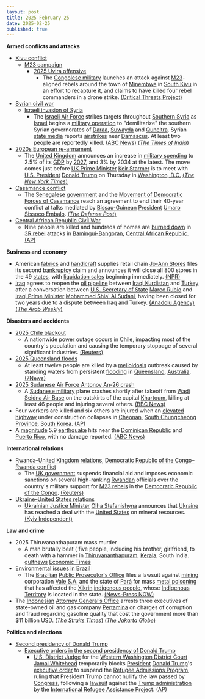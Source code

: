 ```yaml
---
layout: post
title: 2025 February 25
date: 2025-02-25
published: true
---
```



**Armed conflicts and attacks**

* [Kivu conflict](https://en.wikipedia.org/wiki/Kivu_conflict "Kivu conflict")
  + [M23 campaign](https://en.wikipedia.org/wiki/M23_campaign_%282022%E2%80%93present%29 "M23 campaign (2022–present)")
    - [2025 Uvira offensive](https://en.wikipedia.org/wiki/2025_Uvira_offensive "2025 Uvira offensive")
      * The [Congolese military](https://en.wikipedia.org/wiki/Armed_Forces_of_the_Democratic_Republic_of_the_Congo "Armed Forces of the Democratic Republic of the Congo") launches an attack against [M23](https://en.wikipedia.org/wiki/March_23_Movement "March 23 Movement")-aligned rebels around the town of [Minembwe](https://en.wikipedia.org/wiki/Minembwe "Minembwe") in [South Kivu](https://en.wikipedia.org/wiki/South_Kivu "South Kivu") in an effort to recapture it, and claims to have killed four rebel commanders in a drone strike. [(Critical Threats Project)](https://www.criticalthreats.org/briefs/congo-war-security-review/congo-war-security-review-february-25-2025)
* [Syrian civil war](https://en.wikipedia.org/wiki/Syrian_civil_war "Syrian civil war")
  + [Israeli invasion of Syria](https://en.wikipedia.org/wiki/Israeli_invasion_of_Syria_%282024%E2%80%93present%29 "Israeli invasion of Syria (2024–present)")
    - The [Israeli Air Force](https://en.wikipedia.org/wiki/Israeli_Air_Force "Israeli Air Force") strikes targets throughout [Southern Syria](https://en.wikipedia.org/wiki/Southern_Syria "Southern Syria") as [Israel](https://en.wikipedia.org/wiki/Israel "Israel") begins a [military operation](https://en.wikipedia.org/wiki/Military_operation "Military operation") to "demilitarize" the southern Syrian governorates of [Daraa](https://en.wikipedia.org/wiki/Daraa_Governorate "Daraa Governorate"), [Suwayda](https://en.wikipedia.org/wiki/Suwayda_Governorate "Suwayda Governorate") and [Quneitra](https://en.wikipedia.org/wiki/Quneitra_Governorate "Quneitra Governorate"). Syrian [state media](https://en.wikipedia.org/wiki/State_media "State media") reports [airstrikes](https://en.wikipedia.org/wiki/Airstrike "Airstrike") near [Damascus](https://en.wikipedia.org/wiki/Damascus "Damascus"). At least two people are reportedly killed. [(ABC News)](https://abcnews.go.com/International/israel-conducting-strikes-southern-syria/story?id=119183725) [(*The Times of India*)](https://timesofindia.indiatimes.com/world/middle-east/israel-strikes-military-targets-in-southern-syria-two-killed/articleshow/118569022.cms)
* [2020s European re-armament](https://en.wikipedia.org/wiki/2020s_European_re-armament "2020s European re-armament")
  + The [United Kingdom](https://en.wikipedia.org/wiki/United_Kingdom "United Kingdom") announces an increase in [military spending](https://en.wikipedia.org/wiki/Military_budget "Military budget") to 2.5% of its [GDP](https://en.wikipedia.org/wiki/Gross_domestic_product "Gross domestic product") by [2027](https://en.wikipedia.org/wiki/2027 "2027"), and 3% by 2034 at the latest. The move comes just before [UK Prime Minister](https://en.wikipedia.org/wiki/Prime_Minister_of_the_United_Kingdom "Prime Minister of the United Kingdom") [Keir Starmer](https://en.wikipedia.org/wiki/Keir_Starmer "Keir Starmer") is to meet with [U.S. President](https://en.wikipedia.org/wiki/President_of_the_United_States "President of the United States") [Donald Trump](https://en.wikipedia.org/wiki/Donald_Trump "Donald Trump") on Thursday in [Washington, D.C.](https://en.wikipedia.org/wiki/Washington%2C_D.C. "Washington, D.C.") [(*The New York Times*)](https://www.nytimes.com/2025/02/25/world/europe/uk-defense-spending-starmer.html)
* [Casamance conflict](https://en.wikipedia.org/wiki/Casamance_conflict "Casamance conflict")
  + The [Senegalese](https://en.wikipedia.org/wiki/Senegal "Senegal") [government](https://en.wikipedia.org/wiki/Government_of_Senegal "Government of Senegal") and the [Movement of Democratic Forces of Casamance](https://en.wikipedia.org/wiki/Movement_of_Democratic_Forces_of_Casamance "Movement of Democratic Forces of Casamance") reach an agreement to end their 40-year conflict at talks mediated by [Bissau-Guinean](https://en.wikipedia.org/wiki/Guinea-Bissau "Guinea-Bissau") [President](https://en.wikipedia.org/wiki/President_of_Guinea-Bissau "President of Guinea-Bissau") [Umaro Sissoco Embalo](https://en.wikipedia.org/wiki/Umaro_Sissoco_Embalo "Umaro Sissoco Embalo"). [(*The Defense Post*)](https://thedefensepost.com/2025/02/25/senegal-casamance-rebels-peace-accord/)
* [Central African Republic Civil War](https://en.wikipedia.org/wiki/Central_African_Republic_Civil_War "Central African Republic Civil War")
  + Nine people are killed and hundreds of homes are [burned down](https://en.wikipedia.org/wiki/Arson "Arson") in [3R rebel](https://en.wikipedia.org/wiki/Return%2C_Reclamation%2C_Rehabilitation "Return, Reclamation, Rehabilitation") attacks in [Bamingui-Bangoran](https://en.wikipedia.org/wiki/Bamingui-Bangoran "Bamingui-Bangoran"), [Central African Republic](https://en.wikipedia.org/wiki/Central_African_Republic "Central African Republic"). [(AP)](https://apnews.com/article/central-african-republic-3r-attack-c463bad4ff5e119ce5b355a128f3995b)

**Business and economy**

* American [fabrics](https://en.wikipedia.org/wiki/Textile_industry "Textile industry") and [handicraft](https://en.wikipedia.org/wiki/Handicraft "Handicraft") supplies retail chain [Jo-Ann Stores](https://en.wikipedia.org/wiki/Jo-Ann_Stores "Jo-Ann Stores") files its second [bankruptcy](https://en.wikipedia.org/wiki/Bankruptcy "Bankruptcy") claim and announces it will close all 800 stores in the 49 [states](https://en.wikipedia.org/wiki/U.S._state "U.S. state"), with [liquidation sales](https://en.wikipedia.org/wiki/Closeout_%28sale%29 "Closeout (sale)") beginning immediately. [(NPR)](https://www.npr.org/2025/02/25/nx-s1-5307907/joann-closing-stores-bankruptcy)
* [Iraq](https://en.wikipedia.org/wiki/Iraq "Iraq") agrees to reopen the [oil pipeline](https://en.wikipedia.org/wiki/Kirkuk%E2%80%93Ceyhan_Oil_Pipeline "Kirkuk–Ceyhan Oil Pipeline") between [Iraqi Kurdistan](https://en.wikipedia.org/wiki/Iraqi_Kurdistan "Iraqi Kurdistan") and [Turkey](https://en.wikipedia.org/wiki/Turkey "Turkey") after a conversation between [U.S. Secretary of State](https://en.wikipedia.org/wiki/U.S._Secretary_of_State "U.S. Secretary of State") [Marco Rubio](https://en.wikipedia.org/wiki/Marco_Rubio "Marco Rubio") and [Iraqi Prime Minister](https://en.wikipedia.org/wiki/Prime_Minister_of_Iraq "Prime Minister of Iraq") [Mohammed Shia' Al Sudani](https://en.wikipedia.org/wiki/Mohammed_Shia%27_Al_Sudani "Mohammed Shia' Al Sudani"), having been closed for two years due to a dispute between Iraq and Turkey. [(Anadolu Agency)](https://www.aa.com.tr/en/americas/rubio-iraqi-prime-minister-agree-to-reopen-iraq-turkiye-pipeline-state-department/3493471) [(*The Arab Weekly*)](https://thearabweekly.com/rubio-discusses-iraqi-pm-iran-energy-us-business-investments)

**Disasters and accidents**

* [2025 Chile blackout](https://en.wikipedia.org/wiki/2025_Chile_blackout "2025 Chile blackout")
  + A nationwide [power outage](https://en.wikipedia.org/wiki/Power_outage "Power outage") occurs in [Chile](https://en.wikipedia.org/wiki/Chile "Chile"), impacting most of the country's population and causing the temporary stoppage of several significant industries. [(Reuters)](https://www.reuters.com/world/americas/power-outage-hits-vast-swaths-chile-largest-copper-mine-santiago-streets-2025-02-25/)
* [2025 Queensland floods](https://en.wikipedia.org/wiki/2025_Queensland_floods "2025 Queensland floods")
  + At least twelve people are killed by a [melioidosis](https://en.wikipedia.org/wiki/Melioidosis "Melioidosis") outbreak caused by standing waters from persistent [flooding](https://en.wikipedia.org/wiki/Flood "Flood") in [Queensland](https://en.wikipedia.org/wiki/Queensland "Queensland"), [Australia](https://en.wikipedia.org/wiki/Australia "Australia"). [(7News)](https://7news.com.au/news/more-deaths-from-deadly-melioidosis-disease-found-in-flood-water-in-far-north-queensland-c-17844838)
* [2025 Sudanese Air Force Antonov An-26 crash](https://en.wikipedia.org/wiki/2025_Sudanese_Air_Force_Antonov_An-26_crash "2025 Sudanese Air Force Antonov An-26 crash")
  + A [Sudanese military](https://en.wikipedia.org/wiki/Sudanese_Armed_Forces "Sudanese Armed Forces") plane crashes shortly after takeoff from [Wadi Seidna Air Base](https://en.wikipedia.org/wiki/Wadi_Seidna_Air_Base "Wadi Seidna Air Base") on the outskirts of the capital [Khartoum](https://en.wikipedia.org/wiki/Khartoum "Khartoum"), killing at least 46 people and injuring several others. [(BBC News)](https://www.bbc.com/news/articles/clyn914g249o)
* Four workers are killed and six others are injured when an [elevated highway](https://en.wikipedia.org/wiki/Elevated_highway "Elevated highway") under construction collapses in [Cheonan](https://en.wikipedia.org/wiki/Cheonan "Cheonan"), [South Chungcheong Province](https://en.wikipedia.org/wiki/South_Chungcheong_Province "South Chungcheong Province"), [South Korea](https://en.wikipedia.org/wiki/South_Korea "South Korea"). [(AP)](https://apnews.com/article/south-korea-elevated-highway-collapse-72744767d151b6ee66eca37397810e0e)
* A [magnitude](https://en.wikipedia.org/wiki/Richter_scale "Richter scale") 5.9 [earthquake](https://en.wikipedia.org/wiki/Earthquake "Earthquake") hits near the [Dominican Republic](https://en.wikipedia.org/wiki/Dominican_Republic "Dominican Republic") and [Puerto Rico](https://en.wikipedia.org/wiki/Puerto_Rico "Puerto Rico"), with no damage reported. [(ABC News)](https://abcnews.go.com/amp/International/wireStory/59-magnitude-quake-strikes-dominican-republic-puerto-rico-119157309)

**International relations**

* [Rwanda–United Kingdom relations](https://en.wikipedia.org/wiki/Rwanda%E2%80%93United_Kingdom_relations "Rwanda–United Kingdom relations"), [Democratic Republic of the Congo–Rwanda conflict](https://en.wikipedia.org/wiki/Democratic_Republic_of_the_Congo%E2%80%93Rwanda_conflict "Democratic Republic of the Congo–Rwanda conflict")
  + The [UK government](https://en.wikipedia.org/wiki/Government_of_the_United_Kingdom "Government of the United Kingdom") suspends financial aid and imposes economic sanctions on several high-ranking [Rwandan](https://en.wikipedia.org/wiki/Rwanda "Rwanda") officials over the country's military support for [M23 rebels](https://en.wikipedia.org/wiki/March_23_Movement "March 23 Movement") in the [Democratic Republic of the Congo](https://en.wikipedia.org/wiki/Democratic_Republic_of_the_Congo "Democratic Republic of the Congo"). [(Reuters)](https://www.reuters.com/world/africa/uk-pause-bilateral-aid-rwanda-over-congo-conflict-2025-02-25/)
* [Ukraine–United States relations](https://en.wikipedia.org/wiki/Ukraine%E2%80%93United_States_relations "Ukraine–United States relations")
  + [Ukrainian Justice Minister](https://en.wikipedia.org/wiki/Ministry_of_Justice_%28Ukraine%29 "Ministry of Justice (Ukraine)") [Olha Stefanishyna](https://en.wikipedia.org/wiki/Olha_Stefanishyna "Olha Stefanishyna") announces that [Ukraine](https://en.wikipedia.org/wiki/Ukraine "Ukraine") has reached a deal with the [United States](https://en.wikipedia.org/wiki/United_States "United States") on mineral resources. [(Kyiv Independent)](https://kyivindependent.com/breaking-kyiv-washington-reach-agreement-on-minerals-deal/)

**Law and crime**

* 2025 Thiruvananthapuram mass murder
  + A man brutally beat ( five people, including his brother, girlfriend, to death with a hammer in [Thiruvananthapuram](https://en.wikipedia.org/wiki/Thiruvananthapuram "Thiruvananthapuram"), [Kerala](https://en.wikipedia.org/wiki/Kerala "Kerala"), South India. [gulfnews](https://gulfnews.com/world/asia/india/kerala-horror-23-year-old-kills-six-including-girlfriend-and-brother-surrenders-to-police-1.500045264) [Economic Times](https://economictimes.indiatimes.com/news/new-updates/kerala-mass-murder-23-year-old-man-goes-house-to-house-killing-5-including-teen-brother-and-girlfriend-shocking-details-emerge/articleshow/118573876.cms?from=mdr)
* [Environmental issues in Brazil](https://en.wikipedia.org/wiki/Environmental_issues_in_Brazil "Environmental issues in Brazil")
  + The [Brazilian](https://en.wikipedia.org/wiki/Brazil "Brazil") [Public Prosecutor's Office](https://en.wikipedia.org/wiki/Public_Prosecutor%27s_Office_%28Brazil%29 "Public Prosecutor's Office (Brazil)") files a lawsuit against [mining](https://en.wikipedia.org/wiki/Mining "Mining") corporation [Vale S.A.](https://en.wikipedia.org/wiki/Vale_S.A. "Vale S.A.") and the state of [Pará](https://en.wikipedia.org/wiki/Par%C3%A1 "Pará") for mass [metal poisoning](https://en.wikipedia.org/wiki/Metal_poisoning "Metal poisoning") that has affected the [Xikrin](https://en.wikipedia.org/wiki/Kayapo "Kayapo") [indigenous people](https://en.wikipedia.org/wiki/Indigenous_peoples_of_Brazil "Indigenous peoples of Brazil"), whose [Indigenous Territory](https://en.wikipedia.org/wiki/Kayap%C3%B3_Indigenous_Territory "Kayapó Indigenous Territory") is located in the state. [(News-Press NOW)](https://www.newspressnow.com/news/world_news/in-brazil-mining-giant-vale-is-sued-over-metal-contamination-found-in-indigenous-peoples/article_9b5bfe1d-2832-5228-bcc6-9cf96adcb615.html)
* The [Indonesian](https://en.wikipedia.org/wiki/Indonesia "Indonesia") [Attorney General’s Office](https://en.wikipedia.org/wiki/Attorney_General%27s_Office_of_Indonesia "Attorney General's Office of Indonesia") arrests three executives of state-owned oil and gas company [Pertamina](https://en.wikipedia.org/wiki/Pertamina "Pertamina") on charges of corruption and fraud regarding gasoline quality that cost the government more than $11 billion [USD](https://en.wikipedia.org/wiki/United_States_dollar "United States dollar"). [(*The Straits Times*)](https://www.straitstimes.com/asia/se-asia/indonesian-prosecutors-arrest-three-pertamina-unit-executives-over-oil-imports) [(*The Jakarta Globe*)](https://jakartaglobe.id/news/pertamina-vows-cooperation-as-executives-named-in-119b-corruption-scandal)

**Politics and elections**

* [Second presidency of Donald Trump](https://en.wikipedia.org/wiki/Second_presidency_of_Donald_Trump "Second presidency of Donald Trump")
  + [Executive orders in the second presidency of Donald Trump](https://en.wikipedia.org/wiki/List_of_executive_orders_in_the_second_presidency_of_Donald_Trump "List of executive orders in the second presidency of Donald Trump")
    - [U.S. District Judge](https://en.wikipedia.org/wiki/United_States_federal_judge "United States federal judge") for the [Western Washington District Court](https://en.wikipedia.org/wiki/United_States_District_Court_for_the_Western_District_of_Washington "United States District Court for the Western District of Washington") [Jamal Whitehead](https://en.wikipedia.org/wiki/Jamal_Whitehead "Jamal Whitehead") temporarily blocks [President](https://en.wikipedia.org/wiki/President_of_the_United_States "President of the United States") [Donald Trump](https://en.wikipedia.org/wiki/Donald_Trump "Donald Trump")'s [executive order](https://en.wikipedia.org/wiki/Executive_order "Executive order") to suspend the [Refugee Admissions Program](https://en.wikipedia.org/wiki/United_States_Refugee_Admissions_Program "United States Refugee Admissions Program"), ruling that President Trump cannot nullify the law passed by [Congress](https://en.wikipedia.org/wiki/United_States_Congress "United States Congress"), following a [lawsuit](https://en.wikipedia.org/wiki/Lawsuit "Lawsuit") against the [Trump administration](https://en.wikipedia.org/wiki/Second_presidency_of_Donald_Trump "Second presidency of Donald Trump") by the [International Refugee Assistance Project](https://en.wikipedia.org/wiki/International_Refugee_Assistance_Project "International Refugee Assistance Project"). [(AP)](https://apnews.com/article/trump-refugee-seattle-ruling-lawsuit-eef485154e2a3f008a01d6790ce0ee06)
